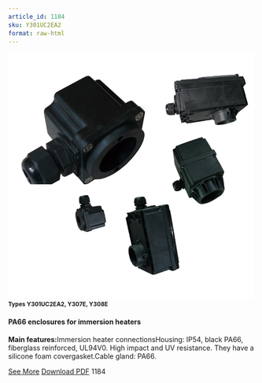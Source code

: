 ```yaml
---
article_id: 1184
sku: Y301UC2EA2
format: raw-html
---
```

 <!-- <span class="tag-top">New</span> -->
 <img src="../new-images/Y301UC2EA2.jpg" class="card-imgs mb-2">
 <small class="text-grey mb-2"><b>Types Y301UC2EA2, Y307E, Y308E
 </b> 
 </small>
 <h4>PA66 enclosures for immersion heaters</h4>
 <p><b>Main features:</b>Immersion heater connectionsHousing: IP54, black PA66, fiberglass reinforced, UL94V0. High impact and UV resistance. They have a silicone foam covergasket.Cable gland: PA66.</p>
 <div class="btns">
 <a href="../en/y30.html" class="btn-red">See More</a>
 <a href="../en/pdf/Y301UC2EA2-Y307E-Y308E-EN-20150717.pdf" target="_blank" class="btn-red">Download PDF</a>
 <!-- <a href="javascript:void(0);" class="access-link"> Access full catalogue <i class="fa fa-external-link" aria-hidden="true"></i> </a> -->
 <span class="number-btn">1184</span>
 </div>
 